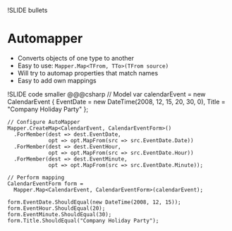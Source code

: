 !SLIDE bullets
# Automapper

* Converts objects of one type to another
* Easy to use: `Mapper.Map<TFrom, TTo>(TFrom source)`
* Will try to automap properties that match names
* Easy to add own mappings

!SLIDE code smaller
    @@@csharp
    // Model
    var calendarEvent = new CalendarEvent
      {
        EventDate = new DateTime(2008, 12, 15, 20, 30, 0),
        Title = "Company Holiday Party"
      };

    // Configure AutoMapper
    Mapper.CreateMap<CalendarEvent, CalendarEventForm>()
      .ForMember(dest => dest.EventDate, 
                 opt => opt.MapFrom(src => src.EventDate.Date))
      .ForMember(dest => dest.EventHour, 
                 opt => opt.MapFrom(src => src.EventDate.Hour))
      .ForMember(dest => dest.EventMinute, 
                 opt => opt.MapFrom(src => src.EventDate.Minute));

    // Perform mapping
    CalendarEventForm form = 
      Mapper.Map<CalendarEvent, CalendarEventForm>(calendarEvent);

    form.EventDate.ShouldEqual(new DateTime(2008, 12, 15));
    form.EventHour.ShouldEqual(20);
    form.EventMinute.ShouldEqual(30);
    form.Title.ShouldEqual("Company Holiday Party");

